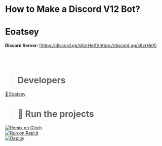 # How to Make a Discord V12 Bot?


# Eoatsey
**Discord Server:** [https://discord.gg/s8zrHeX](https://discord.gg/s8zrHeX)<br>

<br><br>
> # Developers
<a href="https://github.com/eoatsey">👤 Eoatsey</a>
<br>
> # 💨 Run the projects
[![Remix on Glitch](https://cdn.glitch.com/2703baf2-b643-4da7-ab91-7ee2a2d00b5b%2Fremix-button.svg)](https://glitch.com/edit/#!/import/github/eoatsey/discord-v12-bot-commands)<br>
[![Run on Repl.it](https://repl.it/badge/github/vcodes-xyz/bot-list)](https://repl.it/github/eoatsey/discord-v12-bot-commands)<br>
[![Deploy](https://www.herokucdn.com/deploy/button.svg)](https://heroku.com/deploy?template=https://github.com/eoatsey/discord-v12-bot-commands)
